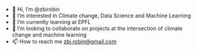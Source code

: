 - 👋 Hi, I’m @zbirobin
- 👀 I’m interested in Climate change, Data Science and Machine Learning
- 🌱 I’m currently learning at EPFL
- 💞️ I’m looking to collaborate on projects at the intersection of climate change and machine learning
- 📫 How to reach me zbi.robin@gmail.com

<!---
zbirobin/zbirobin is a ✨ special ✨ repository because its `README.md` (this file) appears on your GitHub profile.
You can click the Preview link to take a look at your changes.
--->

